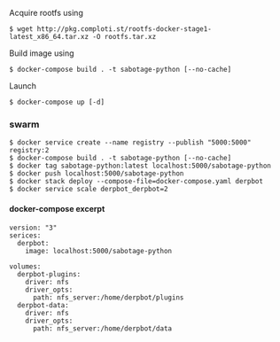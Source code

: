 Acquire rootfs using

	$ wget http://pkg.comploti.st/rootfs-docker-stage1-latest_x86_64.tar.xz -O rootfs.tar.xz

Build image using

	$ docker-compose build . -t sabotage-python [--no-cache]

Launch

	$ docker-compose up [-d]


### swarm

	$ docker service create --name registry --publish "5000:5000" registry:2
	$ docker-compose build . -t sabotage-python [--no-cache]
	$ docker tag sabotage-python:latest localhost:5000/sabotage-python
	$ docker push localhost:5000/sabotage-python
	$ docker stack deploy --compose-file=docker-compose.yaml derpbot
	$ docker service scale derpbot_derpbot=2

#### docker-compose excerpt

	version: "3"
	serices:
	  derpbot:
	    image: localhost:5000/sabotage-python
	
	volumes:
	  derpbot-plugins:
	    driver: nfs
	    driver_opts:
	      path: nfs_server:/home/derpbot/plugins
	  derpbot-data:
	    driver: nfs
	    driver_opts:
	      path: nfs_server:/home/derpbot/data

